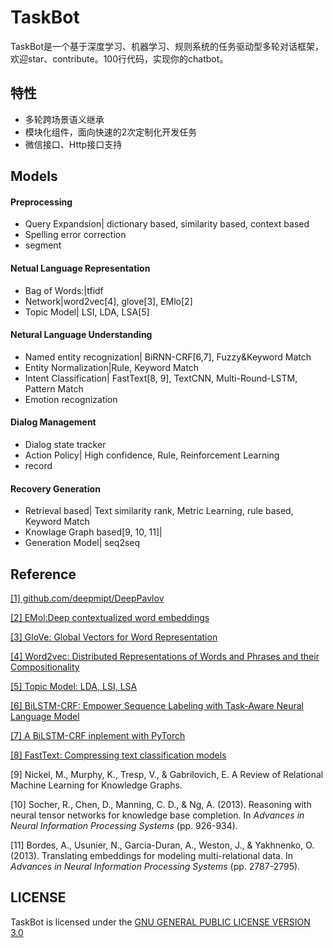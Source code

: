 # TaskBot

TaskBot是一个基于深度学习、机器学习、规则系统的任务驱动型多轮对话框架，欢迎star、contribute。100行代码，实现你的chatbot。

## 特性

+ 多轮跨场景语义继承
+ 模块化组件，面向快速的2次定制化开发任务
+ 微信接口、Http接口支持

## Models

#### Preprocessing

- Query Expandsion| dictionary based, similarity based, context based
- Spelling error correction
- segment

#### Netual Language Representation

- Bag of Words:|tfidf
- Network|word2vec[4], glove[3], EMlo[2]
- Topic Model| LSI, LDA, LSA[5]

#### Netural Language Understanding

- Named entity recognization| BiRNN-CRF[6,7], Fuzzy&Keyword Match
- Entity Normalization|Rule, Keyword Match
- Intent Classification| FastText[8, 9], TextCNN, Multi-Round-LSTM, Pattern Match
- Emotion recognization

#### Dialog Management

- Dialog state tracker
- Action Policy| High confidence, Rule, Reinforcement Learning
- record

#### Recovery Generation

- Retrieval based| Text similarity rank, Metric Learning, rule based, Keyword Match
- Knowlage Graph based[9, 10, 11]| 
- Generation Model| seq2seq

## Reference

[[1] github.com/deepmipt/DeepPavlov](https://github.com/deepmipt/DeepPavlov)

[[2] EMol:Deep contextualized word embeddings](https://arxiv.org/abs/1807.03121)

[[3] GloVe: Global Vectors for Word Representation](http://www.aclweb.org/anthology/D14-1162)

[[4] Word2vec: Distributed Representations of Words and Phrases and their Compositionality](http://papers.nips.cc/paper/5021-distributed-representations-of-words-andphrases)

[[5] Topic Model: LDA, LSI, LSA](https://blog.csdn.net/lmm6895071/article/details/74999129)

[[6]  BiLSTM-CRF: Empower Sequence Labeling with Task-Aware Neural Language Model](https://arxiv.org/abs/1709.04109)

[[7]  A BiLSTM-CRF inplement with PyTorch](https://github.com/LiyuanLucasLiu/LM-LSTM-CRF)

[[8] FastText: Compressing text classification models](https://github.com/facebookresearch/fastText)

[9] Nickel, M., Murphy, K., Tresp, V., & Gabrilovich, E. A Review of Relational Machine Learning for Knowledge Graphs.

[10] Socher, R., Chen, D., Manning, C. D., & Ng, A. (2013). Reasoning with neural tensor networks for knowledge base completion. In *Advances in Neural Information Processing Systems* (pp. 926-934).

[11] Bordes, A., Usunier, N., Garcia-Duran, A., Weston, J., & Yakhnenko, O. (2013). Translating embeddings for modeling multi-relational data. In *Advances in Neural Information Processing Systems* (pp. 2787-2795).


## LICENSE

TaskBot is licensed under the [ GNU GENERAL PUBLIC LICENSE VERSION 3.0](./LICENSE)

